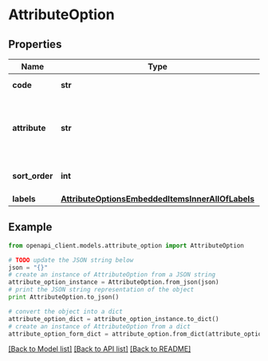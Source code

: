 # AttributeOption


## Properties
Name | Type | Description | Notes
------------ | ------------- | ------------- | -------------
**code** | **str** | Code of option | 
**attribute** | **str** | Code of attribute related to the attribute option | [optional] 
**sort_order** | **int** | Order of attribute option | [optional] 
**labels** | [**AttributeOptionsEmbeddedItemsInnerAllOfLabels**](AttributeOptionsEmbeddedItemsInnerAllOfLabels.md) |  | [optional] 

## Example

```python
from openapi_client.models.attribute_option import AttributeOption

# TODO update the JSON string below
json = "{}"
# create an instance of AttributeOption from a JSON string
attribute_option_instance = AttributeOption.from_json(json)
# print the JSON string representation of the object
print AttributeOption.to_json()

# convert the object into a dict
attribute_option_dict = attribute_option_instance.to_dict()
# create an instance of AttributeOption from a dict
attribute_option_form_dict = attribute_option.from_dict(attribute_option_dict)
```
[[Back to Model list]](../README.md#documentation-for-models) [[Back to API list]](../README.md#documentation-for-api-endpoints) [[Back to README]](../README.md)


